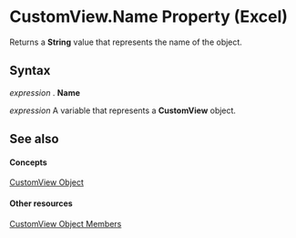 
# CustomView.Name Property (Excel)

Returns a  **String** value that represents the name of the object.


## Syntax

 _expression_ . **Name**

 _expression_ A variable that represents a **CustomView** object.


## See also


#### Concepts


[CustomView Object](e16b1920-faeb-62d4-4d27-59745c4f5355.md)
#### Other resources


[CustomView Object Members](09dae79a-9c56-48ad-e3b9-d2e058467233.md)
